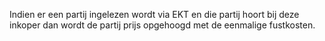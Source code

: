 Indien er een partij ingelezen wordt via EKT en die partij hoort bij deze inkoper dan wordt de partij prijs opgehoogd met de eenmalige fustkosten.